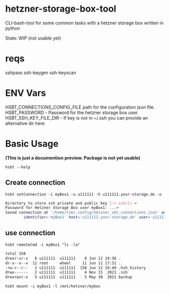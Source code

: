 # hetzner-storage-box-tool
CLI-bash-tool for some common tasks with a hetzner storage box written in python

State: WIP (not usable yet)


# reqs
sshpass
ssh-keygen
ssh-keyscan


# ENV Vars

HSBT_CONNECTIONS_CONFIG_FILE path for the configuration json file.
HSBT_PASSWORD - Password for the hetzner storage box user.
HSBT_SSH_KEY_FILE_DIR - If key is not in ~/.ssh you can provide an alternative dir here


# Basic Usage

**(This is just a documention preview. Package is not yet usable)**

`hsbt --help`

## Create connection

`hsbt setConnection -i myBox1 -u u111111 -h u111111.your-storage.de -o`

```bash
Directory to store ssh private and public key [~/.ssh/]: ↩️
Password for Hetzner Storage Box user myBox1: ...↩️
Saved connection at '/home/tim/.config/hetzner_sbt_connections.json' as:
        identifier='myBox1' host='u111111.your-storage.de' user='u111111' key_dir='~/.ssh/'
```

## use connection

`hsbt remoteCmd -i myBox1 "ls -la"`
```bash
total 158
drwxr-xr-x   6 u111111  u111111    8 Jun 12 19:36 .
dr-x--x--x  11 root     wheel     11 Jun 11 17:31 ..
-rw-r--r--   1 u111111  u111111  158 Jun 12 19:49 .hsh_history
drwx------   2 u111111  u111111    4 Nov 15  2021 .ssh
drwxrwxr-x   5 u111111  u111111    5 May 30  2021 backup
```

`hsbt mount -i myBox1 -l /mnt/hetzner/mybox`